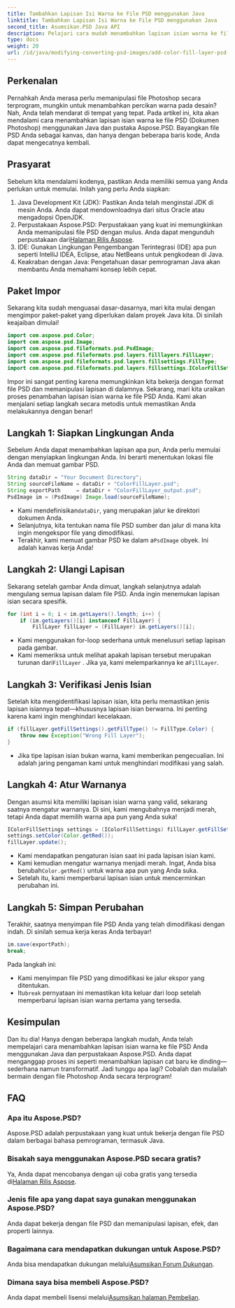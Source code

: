 ```yaml
---
title: Tambahkan Lapisan Isi Warna ke File PSD menggunakan Java
linktitle: Tambahkan Lapisan Isi Warna ke File PSD menggunakan Java
second_title: Asumsikan.PSD Java API
description: Pelajari cara mudah menambahkan lapisan isian warna ke file PSD menggunakan Java dan Aspose.PSD. Ikuti tutorial langkah demi langkah kami untuk desain yang lebih cepat.
type: docs
weight: 20
url: /id/java/modifying-converting-psd-images/add-color-fill-layer-psd-files/
---
```

## Perkenalan
Pernahkah Anda merasa perlu memanipulasi file Photoshop secara terprogram, mungkin untuk menambahkan percikan warna pada desain? Nah, Anda telah mendarat di tempat yang tepat. Pada artikel ini, kita akan mendalami cara menambahkan lapisan isian warna ke file PSD (Dokumen Photoshop) menggunakan Java dan pustaka Aspose.PSD. Bayangkan file PSD Anda sebagai kanvas, dan hanya dengan beberapa baris kode, Anda dapat mengecatnya kembali.
## Prasyarat
Sebelum kita mendalami kodenya, pastikan Anda memiliki semua yang Anda perlukan untuk memulai. Inilah yang perlu Anda siapkan:
1. Java Development Kit (JDK): Pastikan Anda telah menginstal JDK di mesin Anda. Anda dapat mendownloadnya dari situs Oracle atau mengadopsi OpenJDK.
2.  Perpustakaan Aspose.PSD: Perpustakaan yang kuat ini memungkinkan Anda memanipulasi file PSD dengan mulus. Anda dapat mengunduh perpustakaan dari[Halaman Rilis Aspose](https://releases.aspose.com/psd/java/).
3. IDE: Gunakan Lingkungan Pengembangan Terintegrasi (IDE) apa pun seperti IntelliJ IDEA, Eclipse, atau NetBeans untuk pengkodean di Java.
4. Keakraban dengan Java: Pengetahuan dasar pemrograman Java akan membantu Anda memahami konsep lebih cepat.
## Paket Impor
Sekarang kita sudah menguasai dasar-dasarnya, mari kita mulai dengan mengimpor paket-paket yang diperlukan dalam proyek Java kita. Di sinilah keajaiban dimulai! 
```java
import com.aspose.psd.Color;
import com.aspose.psd.Image;
import com.aspose.psd.fileformats.psd.PsdImage;
import com.aspose.psd.fileformats.psd.layers.filllayers.FillLayer;
import com.aspose.psd.fileformats.psd.layers.fillsettings.FillType;
import com.aspose.psd.fileformats.psd.layers.fillsettings.IColorFillSettings;
```
Impor ini sangat penting karena memungkinkan kita bekerja dengan format file PSD dan memanipulasi lapisan di dalamnya.
Sekarang, mari kita uraikan proses penambahan lapisan isian warna ke file PSD Anda. Kami akan menjalani setiap langkah secara metodis untuk memastikan Anda melakukannya dengan benar!
## Langkah 1: Siapkan Lingkungan Anda
Sebelum Anda dapat menambahkan lapisan apa pun, Anda perlu memulai dengan menyiapkan lingkungan Anda. Ini berarti menentukan lokasi file Anda dan memuat gambar PSD. 
```java
String dataDir = "Your Document Directory";
String sourceFileName = dataDir + "ColorFillLayer.psd";
String exportPath     = dataDir + "ColorFillLayer_output.psd";
PsdImage im = (PsdImage) Image.load(sourceFileName);
```
-  Kami mendefinisikan`dataDir`, yang merupakan jalur ke direktori dokumen Anda.
- Selanjutnya, kita tentukan nama file PSD sumber dan jalur di mana kita ingin mengekspor file yang dimodifikasi.
-  Terakhir, kami memuat gambar PSD ke dalam a`PsdImage` obyek. Ini adalah kanvas kerja Anda!
## Langkah 2: Ulangi Lapisan
Sekarang setelah gambar Anda dimuat, langkah selanjutnya adalah mengulang semua lapisan dalam file PSD. Anda ingin menemukan lapisan isian secara spesifik.
```java
for (int i = 0; i < im.getLayers().length; i++) {
    if (im.getLayers()[i] instanceof FillLayer) {
        FillLayer fillLayer = (FillLayer) im.getLayers()[i];
```
- Kami menggunakan for-loop sederhana untuk menelusuri setiap lapisan pada gambar.
-  Kami memeriksa untuk melihat apakah lapisan tersebut merupakan turunan dari`FillLayer` . Jika ya, kami melemparkannya ke a`FillLayer`.
## Langkah 3: Verifikasi Jenis Isian
Setelah kita mengidentifikasi lapisan isian, kita perlu memastikan jenis lapisan isiannya tepat—khususnya lapisan isian berwarna. Ini penting karena kami ingin menghindari kecelakaan.
```java
if (fillLayer.getFillSettings().getFillType() != FillType.Color) {
    throw new Exception("Wrong Fill Layer");
}
```
- Jika tipe lapisan isian bukan warna, kami memberikan pengecualian. Ini adalah jaring pengaman kami untuk menghindari modifikasi yang salah.
## Langkah 4: Atur Warnanya
Dengan asumsi kita memiliki lapisan isian warna yang valid, sekarang saatnya mengatur warnanya. Di sini, kami mengubahnya menjadi merah, tetapi Anda dapat memilih warna apa pun yang Anda suka!
```java
IColorFillSettings settings = (IColorFillSettings) fillLayer.getFillSettings();
settings.setColor(Color.getRed());
fillLayer.update();
```
- Kami mendapatkan pengaturan isian saat ini pada lapisan isian kami.
-  Kami kemudian mengatur warnanya menjadi merah. Ingat, Anda bisa berubah`Color.getRed()` untuk warna apa pun yang Anda suka.
- Setelah itu, kami memperbarui lapisan isian untuk mencerminkan perubahan ini.
## Langkah 5: Simpan Perubahan
Terakhir, saatnya menyimpan file PSD Anda yang telah dimodifikasi dengan indah. Di sinilah semua kerja keras Anda terbayar!
```java
im.save(exportPath);
break;
```
Pada langkah ini:
- Kami menyimpan file PSD yang dimodifikasi ke jalur ekspor yang ditentukan.
-  Itu`break` pernyataan ini memastikan kita keluar dari loop setelah memperbarui lapisan isian warna pertama yang tersedia.
## Kesimpulan
Dan itu dia! Hanya dengan beberapa langkah mudah, Anda telah mempelajari cara menambahkan lapisan isian warna ke file PSD Anda menggunakan Java dan perpustakaan Aspose.PSD. Anda dapat menganggap proses ini seperti menambahkan lapisan cat baru ke dinding—sederhana namun transformatif. Jadi tunggu apa lagi? Cobalah dan mulailah bermain dengan file Photoshop Anda secara terprogram!
## FAQ
### Apa itu Aspose.PSD?  
Aspose.PSD adalah perpustakaan yang kuat untuk bekerja dengan file PSD dalam berbagai bahasa pemrograman, termasuk Java.
### Bisakah saya menggunakan Aspose.PSD secara gratis?  
 Ya, Anda dapat mencobanya dengan uji coba gratis yang tersedia di[Halaman Rilis Aspose](https://releases.aspose.com/).
### Jenis file apa yang dapat saya gunakan menggunakan Aspose.PSD?  
Anda dapat bekerja dengan file PSD dan memanipulasi lapisan, efek, dan properti lainnya.
### Bagaimana cara mendapatkan dukungan untuk Aspose.PSD?  
 Anda bisa mendapatkan dukungan melalui[Asumsikan Forum Dukungan](https://forum.aspose.com/c/psd/34).
### Dimana saya bisa membeli Aspose.PSD?  
 Anda dapat membeli lisensi melalui[Asumsikan halaman Pembelian](https://purchase.aspose.com/buy).
